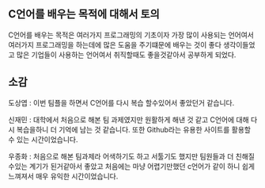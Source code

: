 ## C언어를 배우는 목적에 대해서 토의
C언어를 배우는 목적은 여러가지 프로그래밍의 기초이자 가장 많이 사용되는 언어여서 여러가지 프로그래밍을 하는데에 많은 도움을 주기떄문에 배우는 것이 좋다 생각이들었고 많은 기업들이 사용하는 언어여서 취직할때도 좋을것같아서 공부하게 되었다.

## 소감
도상엽 : 이번 팀플을 하면서 C언어를 다시 복습 할수있어서 좋았던거 같습니다.

신재민 : 대학에서 처음으로 해본 팀 과제였지만 원활하게 해낸 것 같고 C언어에 대해 다시 복습을하니 더 기억에 남는 것 같습니다. 또한 Github라는 유용한 사이트를 활용할 수 있는 시간이었습니다.

우종화 : 처음으로 해본 팀과제라 어색하기도 하고 서툴기도 했지만 팀원들과 더 친해질수있는 계기가 된거같아서 좋았고 처음에는 마냥 어렵기만했던 c언어가 같이 하니 쉽게느껴져서 매우 유익한 시간이었습니다.

